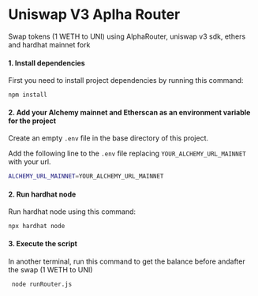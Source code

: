 # Uniswap V3 Aplha Router

Swap tokens (1 WETH to UNI) using AlphaRouter, uniswap v3 sdk, ethers and hardhat mainnet fork

#### 1. Install dependencies

First you need to install project dependencies by running this command:

```shell
npm install
```

#### 2. Add your Alchemy mainnet and Etherscan as an environment variable for the project

Create an empty `.env` file in the base directory of this project.

Add the following line to the `.env` file replacing `YOUR_ALCHEMY_URL_MAINNET` with your url.

```sh
ALCHEMY_URL_MAINNET=YOUR_ALCHEMY_URL_MAINNET
```

#### 2. Run hardhat node

Run hardhat node using this command:

```shell
npx hardhat node
```

#### 3. Execute the script

In another terminal, run this command to get the balance before andafter the swap (1 WETH to UNI)

```shell
 node runRouter.js
```
